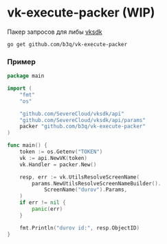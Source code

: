 # vk-execute-packer (WIP)

Пакер запросов для либы [vksdk](https://github.com/SevereCloud/vksdk)

```
go get github.com/b3q/vk-execute-packer
```

### Пример
```go
package main

import (
	"fmt"
	"os"

	"github.com/SevereCloud/vksdk/api"
	"github.com/SevereCloud/vksdk/api/params"
	packer "github.com/b3q/vk-execute-packer"
)

func main() {
	token := os.Getenv("TOKEN")
	vk := api.NewVK(token)
	vk.Handler = packer.New()

	resp, err := vk.UtilsResolveScreenName(
		params.NewUtilsResolveScreenNameBuilder().
			ScreenName("durov").Params,
	)
	if err != nil {
		panic(err)
	}

	fmt.Println("durov id:", resp.ObjectID)
}
```